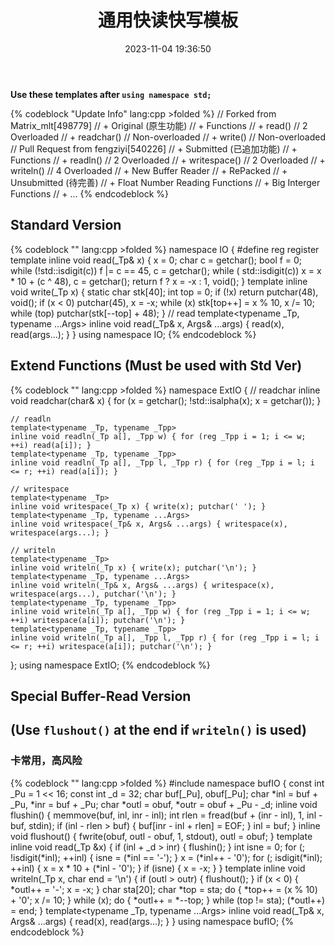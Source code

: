 ﻿---
title: 通用快读快写模板
date: 2023-11-04 19:36:50
cover: /gallery/covers/20231104-1.jpg
categories: OI
toc: true
hidden: false
tags:
  - OI
---
**Use these templates after ```using namespace std;```**

{% codeblock "Update Info" lang:cpp >folded %}
// Forked from Matrix_mlt[498779]
//  + Original (原生功能)
//     + Functions
//        + read()       // 2 Overloaded
//        + readchar()   // Non-overloaded
//        + write()      // Non-overloaded
// Pull Request from fengziyi[540226]
//  + Submitted (已追加功能)
//     + Functions
//        + readln()     // 2 Overloaded
//        + writespace() // 2 Overloaded
//        + writeln()    // 4 Overloaded
//     + New Buffer Reader 
//  + RePacked
//  + Unsubmitted (待完善)
//     + Float Number Reading Functions
//     + Big Interger Functions
//     + ...
{% endcodeblock %}

<!-- more -->

## Standard Version

{% codeblock "" lang:cpp >folded %}
namespace IO
{
    #define reg register
    template<typename _Tp>
    inline void read(_Tp& x)
    {
        x = 0; char c = getchar(); bool f = 0;
        while (!std::isdigit(c)) f |= c == 45, c = getchar();
        while ( std::isdigit(c)) x = x * 10 + (c ^ 48), c = getchar();
        return f ? x = -x : 1, void();
    }
    template<typename _Tp>
    inline void write(_Tp x)
    {
        static char stk[40]; int top = 0;
        if (!x)     return putchar(48), void();
        if (x < 0)  putchar(45), x = -x;
        while (x)   stk[top++] = x % 10, x /= 10;
        while (top) putchar(stk[--top] + 48);
    }
    // read
    template<typename _Tp, typename ...Args>
    inline void read(_Tp& x, Args& ...args) { read(x), read(args...); }
}
using namespace IO;
{% endcodeblock %}

## Extend Functions (Must be used with Std Ver)

{% codeblock "" lang:cpp >folded %}
namespace ExtIO
{
    // readchar
    inline void readchar(char& x) { for (x = getchar(); !std::isalpha(x); x = getchar()); }

    // readln
    template<typename _Tp, typename _Tpp>
    inline void readln(_Tp a[], _Tpp w) { for (reg _Tpp i = 1; i <= w; ++i) read(a[i]); }
    template<typename _Tp, typename _Tpp>
    inline void readln(_Tp a[], _Tpp l, _Tpp r) { for (reg _Tpp i = l; i <= r; ++i) read(a[i]); }

    // writespace
    template<typename _Tp>
    inline void writespace(_Tp x) { write(x); putchar(' '); }
    template<typename _Tp, typename ...Args>
    inline void writespace(_Tp& x, Args& ...args) { writespace(x), writespace(args...); }

    // writeln
    template<typename _Tp>
    inline void writeln(_Tp x) { write(x); putchar('\n'); }
    template<typename _Tp, typename ...Args>
    inline void writeln(_Tp& x, Args& ...args) { writespace(x), writespace(args...), putchar('\n'); }
    template<typename _Tp, typename _Tpp>
    inline void writeln(_Tp a[], _Tpp w) { for (reg _Tpp i = 1; i <= w; ++i) writespace(a[i]); putchar('\n'); }
    template<typename _Tp, typename _Tpp>
    inline void writeln(_Tp a[], _Tpp l, _Tpp r) { for (reg _Tpp i = l; i <= r; ++i) writespace(a[i]); putchar('\n'); }
};
using namespace ExtIO;
{% endcodeblock %}

## Special Buffer-Read Version
## (Use ```flushout()``` at the end if ```writeln()``` is used)
### 卡常用，高风险

{% codeblock "" lang:cpp >folded %}
#include <cstring>
namespace bufIO
{
    const int _Pu = 1 << 16;
    const int _d = 32;
    char buf[_Pu], obuf[_Pu];
    char *inl = buf + _Pu, *inr = buf + _Pu;
    char *outl = obuf, *outr = obuf + _Pu - _d;
    inline void flushin()
    {
        memmove(buf, inl, inr - inl);
        int rlen = fread(buf + (inr - inl), 1, inl - buf, stdin);
        if (inl - rlen > buf) { buf[inr - inl + rlen] = EOF; }
        inl = buf;
    }
    inline void flushout() { fwrite(obuf, outl - obuf, 1, stdout), outl = obuf; }
    template <typename _Tp>
    inline void read(_Tp &x)
    {
        if (inl + _d > inr) { flushin(); }
        int isne = 0;
        for (; !isdigit(*inl); ++inl) { isne = (*inl == '-'); }
        x = (*inl++ - '0');
        for (; isdigit(*inl); ++inl) { x = x * 10 + (*inl - '0'); }
        if (isne) { x = -x; }
    }
    template <typename _Tp>
    inline void writeln(_Tp x, char end = '\n')
    {
        if (outl > outr) { flushout(); }
        if (x < 0) { *outl++ = '-'; x = -x; }
        char sta[20]; char *top = sta;
        do { *top++ = (x % 10) + '0'; x /= 10; } while (x);
        do { *outl++ = *--top; } while (top != sta);
        (*outl++) = end;
    }
    template<typename _Tp, typename ...Args>
    inline void read(_Tp& x, Args& ...args) { read(x), read(args...); }
}
using namespace bufIO;
{% endcodeblock %}